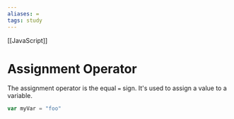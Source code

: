 ```yaml
---
aliases: =
tags: study
---
```

[[JavaScript]]
# Assignment Operator

The assignment operator is the equal `=` sign. It's used to assign a value to a variable.

```javascript
var myVar = "foo"
```